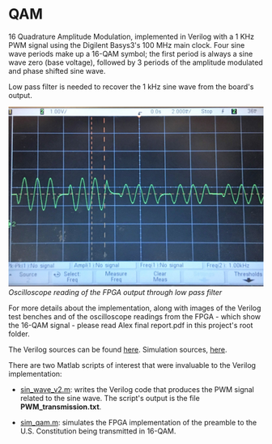 # QAM
16 Quadrature Amplitude Modulation, implemented in Verilog with a 1 KHz PWM signal using the Digilent Basys3's 100 MHz main clock. Four sine wave periods make up a 16-QAM symbol; the first period is always a sine wave zero (base voltage), followed by 3 periods of the amplitude modulated and phase shifted sine wave.

Low pass filter is needed to recover the 1 kHz sine wave from the board's output.

![alt text](https://github.com/alexandresoaresilva/QAM/blob/master/_docs/sample_oscope_reading.jpg)
*Oscilloscope reading of the FPGA output through low pass filter*

For more details about the implementation, along with images of the Verilog test benches and of the oscilloscope readings from the FPGA - which show the 16-QAM signal - please read Alex final report.pdf in this project's root folder. 

The Verilog sources can be found [here](https://github.com/alexandresoaresilva/QAM/tree/master/QAM.srcs/sources_1/new). Simulation sources, [here](https://github.com/alexandresoaresilva/QAM/tree/master/QAM.srcs/sim_1/new).

There are two Matlab scripts of interest that were invaluable to the Verilog implementation:

- [sin_wave_v2.m](https://github.com/alexandresoaresilva/QAM/tree/master/_Matlab/script_writes_Verilog_sin_code/sin_wave_v2.m): writes the Verilog code that produces the PWM signal related to the sine wave. The script's output is the file **PWM_transmission.txt**.

- [sim_qam.m](https://github.com/alexandresoaresilva/QAM/blob/master/_Matlab/sim/sim_qam.m): simulates the FPGA implementation of the preamble to the U.S. Constitution being transmitted in 16-QAM.
